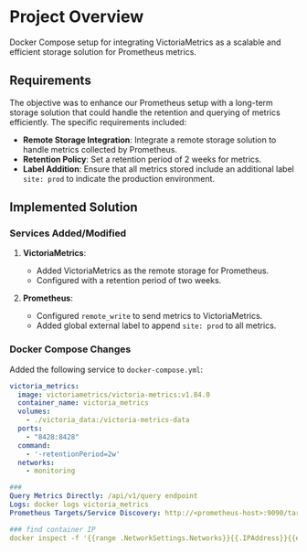 # Project Overview

Docker Compose setup for integrating VictoriaMetrics as a scalable and efficient storage solution for Prometheus metrics.

## Requirements

The objective was to enhance our Prometheus setup with a long-term storage solution that could handle the retention and querying of metrics efficiently. The specific requirements included:

- **Remote Storage Integration**: Integrate a remote storage solution to handle metrics collected by Prometheus.
- **Retention Policy**: Set a retention period of 2 weeks for metrics.
- **Label Addition**: Ensure that all metrics stored include an additional label `site: prod` to indicate the production environment.

## Implemented Solution

### Services Added/Modified

1. **VictoriaMetrics**:
   - Added VictoriaMetrics as the remote storage for Prometheus.
   - Configured with a retention period of two weeks.

2. **Prometheus**:
   - Configured `remote_write` to send metrics to VictoriaMetrics.
   - Added global external label to append `site: prod` to all metrics.

### Docker Compose Changes

Added the following service to `docker-compose.yml`:

```yaml
victoria_metrics:
  image: victoriametrics/victoria-metrics:v1.84.0
  container_name: victoria_metrics
  volumes:
    - ./victoria_data:/victoria-metrics-data
  ports:
    - "8428:8428"
  command:
    - '-retentionPeriod=2w'
  networks:
    - monitoring

###
Query Metrics Directly: /api/v1/query endpoint
Logs: docker logs victoria_metrics
Prometheus Targets/Service Discovery: http://<prometheus-host>:9090/targets  ##remote_write endpoint

### find container IP
docker inspect -f '{{range .NetworkSettings.Networks}}{{.IPAddress}}{{end}}' viktoria_metrics

